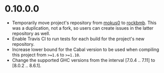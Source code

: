0.10.0.0
=====

* Temporarily move project's repository from [mokus0](https://github.com/mokus0/continued-fractions) to
  [rockbmb](https://github.com/rockbmb/continued-fractions). This was a duplication, not a fork, so
  users can create issues in the latter repository as well.
* Enable Travis CI to run tests for each build for the project's new repository.
* Increase lower bound for the Cabal version to be used when compiling this
  project from `>=1.6` to `>=1.10`.
* Change the supported GHC versions from the interval [7.0.4 .. 7.11] to
  [8.0.2 .. 8.6.1].
